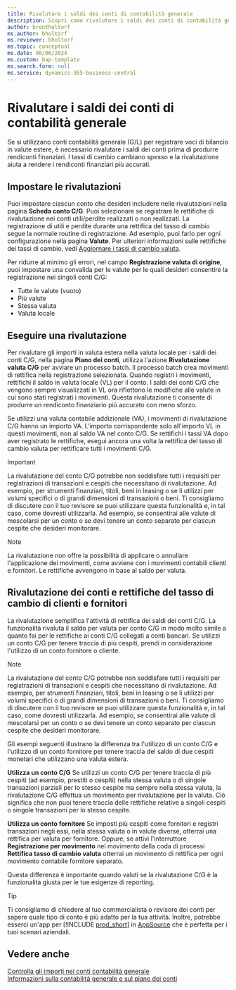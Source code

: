 ```yaml
---
title: Rivalutare i saldi dei conti di contabilità generale
description: Scopri come rivalutare i saldi dei conti di contabilità generale prima di produrre i rendiconti finanziari.
author: brentholtorf
ms.author: bholtorf
ms.reviewer: bholtorf
ms.topic: conceptual
ms.date: 08/06/2024
ms.custom: bap-template
ms.search.form: null
ms.service: dynamics-365-business-central
---
```


# <a name="revalue-general-ledger-account-balances"></a>Rivalutare i saldi dei conti di contabilità generale

Se si utilizzano conti contabilità generale (G/L) per registrare voci di bilancio in valute estere, è necessario rivalutare i saldi dei conti prima di produrre rendiconti finanziari. I tassi di cambio cambiano spesso e la rivalutazione aiuta a rendere i rendiconti finanziari più accurati.

## <a name="set-up-revaluations"></a>Impostare le rivalutazioni

Puoi impostare ciascun conto che desideri includere nelle rivalutazioni nella pagina **Scheda conto C/G**. Puoi selezionare se registrare le rettifiche di rivalutazione nei conti utili/perdite realizzati o non realizzati. La registrazione di utili e perdite durante una rettifica del tasso di cambio segue la normale routine di registrazione. Ad esempio, puoi farlo per ogni configurazione nella pagina **Valute**. Per ulteriori informazioni sulle rettifiche dei tassi di cambio, vedi [Aggiornare i tassi di cambio valuta](finance-how-update-currencies.md).

Per ridurre al minimo gli errori, nel campo **Registrazione valuta di origine**, puoi impostare una convalida per le valute per le quali desideri consentire la registrazione nei singoli conti C/G:

* Tutte le valute (vuoto)
* Più valute
* Stessa valuta
* Valuta locale

## <a name="run-a-revaluation"></a>Eseguire una rivalutazione

Per rivalutare gli importi in valuta estera nella valuta locale per i saldi dei conti C/G, nella pagina  **Piano dei conti**, utilizza l'azione **Rivalutazione valuta C/G** per avviare un processo batch. Il processo batch crea movimenti di rettifica nella registrazione selezionata. Quando registri i movimenti, rettifichi il saldo in valuta locale (VL) per il conto. I saldi dei conti C/G che vengono sempre visualizzati in VL ora riflettono le modifiche alle valute in cui sono stati registrati i movimenti. Questa rivalutazione ti consente di produrre un rendiconto finanziario più accurato con meno sforzo.

Se utilizzi una valuta contabile addizionale (VA), i movimenti di rivalutazione C/G hanno un importo VA. L'importo corrispondente solo all'importo VL in questi movimenti, non al saldo VA nel conto C/G. Se rettifichi i tassi VA dopo aver registrato le rettifiche, esegui ancora una volta la rettifica del tasso di cambio valuta per rettificare tutti i movimenti C/G.

> [!IMPORTANT]
> La rivalutazione del conto C/G potrebbe non soddisfare tutti i requisiti per registrazioni di transazioni e cespiti che necessitano di rivalutazione. Ad esempio, per strumenti finanziari, titoli, beni in leasing o se li utilizzi per volumi specifici o di grandi dimensioni di transazioni o beni. Ti consigliamo di discutere con il tuo revisore se puoi utilizzare questa funzionalità e, in tal caso, come dovresti utilizzarla. Ad esempio, se consentirai alle valute di mescolarsi per un conto o se devi tenere un conto separato per ciascun cespite che desideri monitorare.

> [!NOTE]
> La rivalutazione non offre la possibilità di applicare o annullare l'applicazione dei movimenti, come avviene con i movimenti contabili clienti e fornitori. Le rettifiche avvengono in base al saldo per valuta.

## <a name="revaluate-accounts-vs-customer-and-vendor-exchange-rate-adjustments"></a>Rivalutazione dei conti e rettifiche del tasso di cambio di clienti e fornitori

La rivalutazione semplifica l'attività di rettifica dei saldi dei conti C/G. La funzionalità rivaluta il saldo per valuta per conto C/G in modo molto simile a quanto fai per le rettifiche ai conti C/G collegati a conti bancari. Se utilizzi un conto C/G per tenere traccia di più cespiti, prendi in considerazione l'utilizzo di un conto fornitore o cliente.

> [!NOTE]
> La rivalutazione del conto C/G potrebbe non soddisfare tutti i requisiti per registrazioni di transazioni e cespiti che necessitano di rivalutazione. Ad esempio, per strumenti finanziari, titoli, beni in leasing o se li utilizzi per volumi specifici o di grandi dimensioni di transazioni o beni. Ti consigliamo di discutere con il tuo revisore se puoi utilizzare questa funzionalità e, in tal caso, come dovresti utilizzarla. Ad esempio, se consentirai alle valute di mescolarsi per un conto o se devi tenere un conto separato per ciascun cespite che desideri monitorare.

Gli esempi seguenti illustrano la differenza tra l'utilizzo di un conto C/G e l'utilizzo di un conto fornitore per tenere traccia del saldo di due cespiti monetari che utilizzano una valuta estera.

**Utilizza un conto C/G** Se utilizzi un conto C/G per tenere traccia di più cespiti (ad esempio, prestiti o cespiti) nella stessa valuta o di singole transazioni parziali per lo stesso cespite ma sempre nella stessa valuta, la rivalutazione C/G effettua un movimento per rivalutazione per la valuta. Ciò significa che non puoi tenere traccia delle rettifiche relative a singoli cespiti o singole transazioni per lo stesso cespite.

**Utilizza un conto fornitore** Se imposti più cespiti come fornitori e registri transazioni negli essi, nella stessa valuta o in valute diverse, otterrai una rettifica per valuta per fornitore. Oppure, se attivi l'interruttore **Registrazione per movimento** nel movimento della coda di processi **Rettifica tasso di cambio valuta** otterrai un movimento di rettifica per ogni movimento contabile fornitore separato.

Questa differenza è importante quando valuti se la rivalutazione C/G è la funzionalità giusta per le tue esigenze di reporting.

> [!TIP]
> Ti consigliamo di chiedere al tuo commercialista o revisore dei conti per sapere quale tipo di conto è più adatto per la tua attività. Inoltre, potrebbe esserci un'app per [!INCLUDE [prod_short](includes/prod_short.md)] in [AppSource](https://appsource.microsoft.com/en-us/marketplace/apps?page=1&product=dynamics-365-business-central) che è perfetta per i tuoi scenari aziendali.

## <a name="see-also"></a>Vedere anche

[Controlla gli importi nei conti contabilità generale](finance-review-accounts.md)    
[Informazioni sulla contabilità generale e sul piano dei conti](finance-general-ledger.md)  
